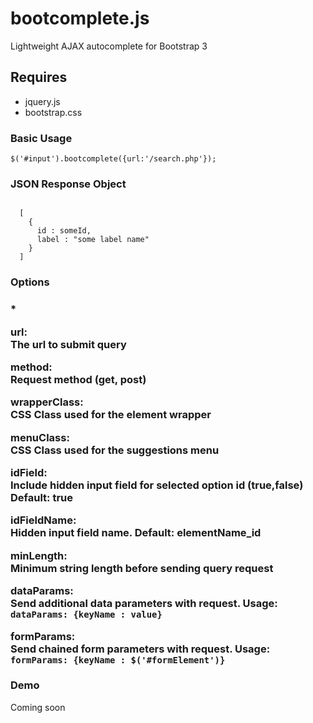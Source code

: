 # bootcomplete.js
Lightweight AJAX autocomplete for Bootstrap 3

<h2>Requires</h2>
<ul>
  <li>jquery.js</li>
  <li>bootstrap.css</li>
</ul>


<h3>Basic Usage</h3>
<code>$('#input').bootcomplete({url:'/search.php'});</code>

<h3>JSON Response Object</h3>
<code>
  [
    {
      id : someId,
      label : "some label name"
    }
  ]
</code>

<h3>Options<h3>

*<p><b>url:</b><br>The url to submit query</p>

  <p><b>method:</b><br>Request method (get, post)</p>
 
  <p><b>wrapperClass:</b><br>CSS Class used for the element wrapper</p>

  <p><b>menuClass:</b><br>CSS Class used for the suggestions menu</p>

  <p><b>idField:</b><br>Include hidden input field for selected option id (true,false) Default: true</p>
  
  <p><b>idFieldName:</b><br>Hidden input field name. Default: elementName_id</p>

  <p><b>minLength:</b><br>Minimum string length before sending query request</p>

  <p><b>dataParams:</b><br>Send additional data parameters with request. Usage: <code>dataParams: {keyName : value}</code></p>

  <p><b>formParams:</b><br>Send chained form parameters with request. Usage: <code>formParams: {keyName : $('#formElement')}</code></p>


<h3>Demo</h3>
<p>Coming soon</p>





